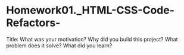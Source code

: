 # Homework01._HTML-CSS-Code-Refactors-
Title:
What was your motivation?
Why did you build this project?
What problem does it solve?
What did you learn?